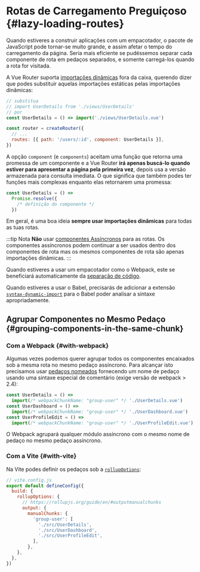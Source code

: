 # Rotas de Carregamento Preguiçoso {#lazy-loading-routes}

<VueSchoolLink
  href="https://vueschool.io/lessons/lazy-loading-routes-vue-cli-only"
  title="Estude sobre as rotas de carregamento preguiçoso"
/>

Quando estiveres a construir aplicações com um empacotador, o pacote de JavaScript pode tornar-se muito grande, e assim afetar o tempo do carregamento da página. Seria mais eficiente se pudéssemos separar cada componente de rota em pedaços separados, e somente carregá-los quando a rota for visitada.

A Vue Router suporta [importações dinâmicas](https://developer.mozilla.org/en-US/docs/Web/JavaScript/Reference/Operators/import) fora da caixa, querendo dizer que podes substituir aquelas importações estáticas pelas importações dinâmicas:

```js
// substitua
// import UserDetails from './views/UserDetails'
// por
const UserDetails = () => import('./views/UserDetails.vue')

const router = createRouter({
  // ...
  routes: [{ path: '/users/:id', component: UserDetails }],
})
```

A opção `component` (e `components`) aceitam uma função que retorna uma promessa de um componente e a Vue Router **irá apenas buscá-lo quando estiver para apresentar a página pela primeira vez**, depois usa a versão armazenada para consulta imediata. O que significa que também podes ter funções mais complexas enquanto elas retornarem uma promessa:

```js
const UserDetails = () =>
  Promise.resolve({
    /* definição do componente */
  })
```

Em geral, é uma boa ideia **sempre usar importações dinâmicas** para todas as tuas rotas.

:::tip Nota
**Não** usar [componentes Assíncronos](https://vuejs.org/guide/component-dynamic-async#async-components) para as rotas. Os componentes assíncronos podem continuar a ser usados dentro dos componentes de rota mas os mesmos componentes de rota são apenas importações dinâmicas.
:::

Quando estiveres a usar um empacotador como o Webpack, este se beneficiará automaticamente da [separação de código](https://webpack.js.org/guides/code-splitting/).

Quando estiveres a usar o Babel, precisarás de adicionar a extensão [`syntax-dynamic-import`](https://babeljs.io/docs/plugins/syntax-dynamic-import/) para o Babel poder analisar a sintaxe apropriadamente.

## Agrupar Componentes no Mesmo Pedaço {#grouping-components-in-the-same-chunk}

### Com a Webpack {#with-webpack}

Algumas vezes podemos querer agrupar todos os componentes encaixados sob a mesma rota no mesmo pedaço assíncrono. Para alcançar isto precisamos usar [pedaços nomeados](https://webpack.js.org/guides/code-splitting/#dynamic-imports) fornecendo um nome de pedaço usando uma sintaxe especial de comentário (exige versão de webpack > 2.4):

```js
const UserDetails = () =>
  import(/* webpackChunkName: "group-user" */ './UserDetails.vue')
const UserDashboard = () =>
  import(/* webpackChunkName: "group-user" */ './UserDashboard.vue')
const UserProfileEdit = () =>
  import(/* webpackChunkName: "group-user" */ './UserProfileEdit.vue')
```

O Webpack agrupará qualquer módulo assíncrono com o mesmo nome de pedaço no mesmo pedaço assíncrono.

### Com a Vite {#with-vite}

Na Vite podes definir os pedaços sob a [`rollupOptions`](https://vitejs.dev/config/#build-rollupoptions):

```js
// vite.config.js
export default defineConfig({
  build: {
    rollupOptions: {
      // https://rollupjs.org/guide/en/#outputmanualchunks
      output: {
        manualChunks: {
          'group-user': [
            './src/UserDetails',
            './src/UserDashboard',
            './src/UserProfileEdit',
          ],
        },
    },
  },
})
```
